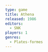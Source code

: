 ```yaml
---
type: game
title: Athena
released: 1986
editors: 
  - SNK
players: 1
genres:
  - Plates-formes
---
```

